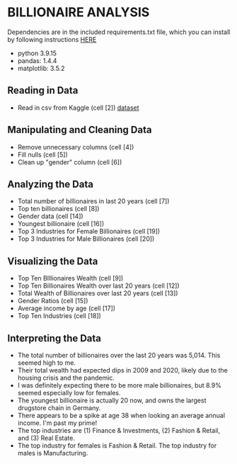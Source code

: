 # BILLIONAIRE ANALYSIS

Dependencies are in the included requirements.txt file, which you can install by following instructions [HERE](https://datumorphism.leima.is/til/programming/python/python-anaconda-install-requirements/)

* python 3.9.15
* pandas: 1.4.4
* matplotlib: 3.5.2

## Reading in Data
* Read in csv from Kaggle  (cell [2]) [dataset](https://www.kaggle.com/datasets/salimwid/global-billionaire-wealth-and-sources-2002-2023)


## Manipulating and Cleaning Data
* Remove unnecessary columns  (cell [4])
* Fill nulls  (cell [5])
* Clean up "gender" column  (cell [6])


## Analyzing the Data
* Total number of billionaires in last 20 years  (cell [7])
* Top ten billionaires  (cell [8])
* Gender data  (cell [14])
* Youngest billionaire  (cell [16])
* Top 3 Industries for Female Billionaires  (cell [19])
* Top 3 Industries for Male Billionaires  (cell [20])


## Visualizing the Data
* Top Ten BIllionaires Wealth  (cell [9])
* Top Ten Billionaires Wealth over last 20 years  (cell [12])
* Total Wealth of Billionaires over last 20 years  (cell [13])
* Gender Ratios  (cell [15])
* Average income by age  (cell [17])
* Top Ten Industries (cell [18])


## Interpreting the Data
* The total number of billionaires over the last 20 years was 5,014. This seemed high to me. 
* Their total wealth had expected dips in 2009 and 2020, likely due to the housing crisis and the pandemic.
* I was definitely expecting there to be more male billionaires, but 8.9% seemed especially low for females. 
* The youngest billionaire is actually 20 now, and owns the largest drugstore chain in Germany.
* There appears to be a spike at age 38 when looking an average annual income. I'm past my prime!
* The top industries are (1) Finance & Investments, (2) Fashion & Retail, and (3) Real Estate.
* The top industry for females is Fashion & Retail. The top industry for males is Manufacturing. 